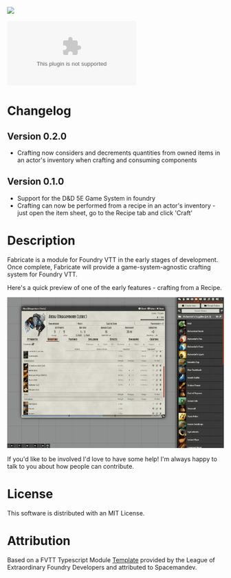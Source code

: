 ![](https://img.shields.io/badge/Foundry-v0.7.9-informational)
<!--- Downloads @ Latest Badge -->
![Latest Release Download Count](https://img.shields.io/github/downloads/misterpotts/fabricate/latest/module.zip)

<!--- Forge Bazaar Install % Badge -->
<!--- replace <your-module-name> with the `name` in your manifest -->
<!--- ![Forge Installs](https://img.shields.io/badge/dynamic/json?label=Forge%20Installs&query=package.installs&suffix=%25&url=https%3A%2F%2Fforge-vtt.com%2Fapi%2Fbazaar%2Fpackage%2Ffabricate&colorB=4aa94a) -->

# Changelog

## Version 0.2.0
- Crafting now considers and decrements quantities from owned items in an actor's inventory when crafting and consuming components

## Version 0.1.0
- Support for the D&D 5E Game System in foundry
- Crafting can now be performed from a recipe in an actor's inventory - just open the item sheet, go to the Recipe tab and click 'Craft'

# Description
Fabricate is a module for Foundry VTT in the early stages of development. Once complete, Fabricate will provide a game-system-agnostic crafting system for Foundry VTT. 

Here's a quick preview of one of the early features - crafting from a Recipe.

![](/screens/fabricate-preview-3.gif)

If you'd like to be involved I'd love to have some help! I'm always happy to talk to you about how people can contribute.

# License
This software is distributed with an MIT License.

# Attribution
Based on a FVTT Typescript Module [Template](https://github.com/League-of-Foundry-Developers/foundry-typescript-template) provided 
by the League of Extraordinary Foundry Developers and attributed to Spacemandev.